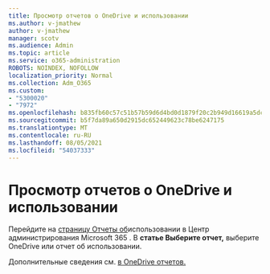 ```yaml
---
title: Просмотр отчетов о OneDrive и использовании
ms.author: v-jmathew
author: v-jmathew
manager: scotv
ms.audience: Admin
ms.topic: article
ms.service: o365-administration
ROBOTS: NOINDEX, NOFOLLOW
localization_priority: Normal
ms.collection: Adm_O365
ms.custom:
- "5300020"
- "7972"
ms.openlocfilehash: b835fb60c57c51b57b59d6d4bd0d1879f20c2b949d16619a5dcb924d4d66e194
ms.sourcegitcommit: b5f7da89a650d2915dc652449623c78be6247175
ms.translationtype: MT
ms.contentlocale: ru-RU
ms.lasthandoff: 08/05/2021
ms.locfileid: "54037333"
---
```

# <a name="view-reports-on-onedrive-activity-and-usage"></a>Просмотр отчетов о OneDrive и использовании

Перейдите на [страницу Отчеты об](https://admin.microsoft.com/AdminPortal/Home)использовании в Центр администрирования Microsoft 365 . В **статье Выберите отчет,** выберите OneDrive или отчет об использовании.

Дополнительные сведения см. [в OneDrive отчетов.](https://go.microsoft.com/fwlink/?linkid=875239)
